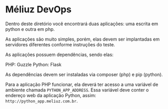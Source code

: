 # Méliuz DevOps

Dentro deste diretório você encontrará duas aplicações: uma escrita em python e outra em php.

As aplicações são muito simples, porém, elas devem ser implantadas em servidores diferentes conforme instruções do teste.

As aplicações possuem dependências, sendo elas:

PHP: Guzzle
Python: Flask

As dependências devem ser instaladas via composer (php) e pip (python).

Para a aplicação PHP funcionar, ela deverá ter acesso a uma variável de ambiente chamada `PYTHON_APP_ADDRESS`.
Essa variável deve conter o endereço web da aplicação Python, assim: `http://python_app.meliuz.com.br`.

